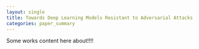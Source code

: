 ```yaml
---
layout: single
title: Towards Deep Learning Models Resistant to Adversarial Attacks
categories: paper_summary
---
```

Some works content here about!!!!
